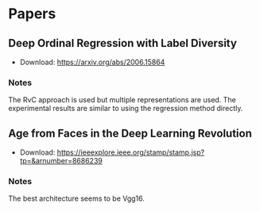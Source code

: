 # Papers

## Deep Ordinal Regression with Label Diversity
- Download: https://arxiv.org/abs/2006.15864

### Notes
The RvC approach is used but multiple representations are used. The experimental results are similar to using the regression method directly.

## Age from Faces in the Deep Learning Revolution
- Download: https://ieeexplore.ieee.org/stamp/stamp.jsp?tp=&arnumber=8686239

### Notes
The best architecture seems to be Vgg16.
